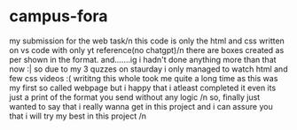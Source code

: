 # campus-fora
my submission for the web task/n 
this code is only the html and css written on vs code with only yt reference(no chatgpt)/n 
there are boxes created as per shown in the format. and.......ig i hadn't done anything more than that now :|
so due to my 3 quzzes on staurday i only managed to watch html and few css videos :(
writitng this whole took me quite a long time as this was my first so called webpage but i happy that i atleast completed it even its just a print of the format you send without any logic /n
so, finally just wanted to say that i really wanna get in this project and i can assure you that i will try my best in this project /n

